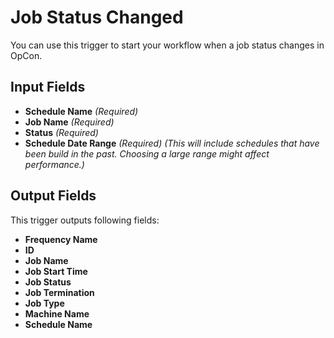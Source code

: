 # Job Status Changed

You can use this trigger to start your workflow when a job status changes in OpCon.

## Input Fields

- **Schedule Name** *(Required)*
- **Job Name** *(Required)*
- **Status** *(Required)*
- **Schedule Date Range** *(Required)* *(This will include schedules that have been build in the past. Choosing a large range might affect performance.)*

## Output Fields

This trigger outputs following fields:

- **Frequency Name**
- **ID**
- **Job Name**
- **Job Start Time**
- **Job Status**
- **Job Termination**
- **Job Type**
- **Machine Name**
- **Schedule Name**
